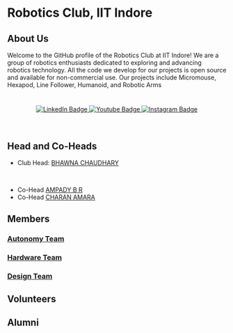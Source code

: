 # Robotics Club, IIT Indore

## About Us

Welcome to the GitHub profile of the Robotics Club at IIT Indore! We are a group of robotics enthusiasts dedicated to exploring and advancing robotics technology.
All the code we develop for our projects is open source and available for non-commercial use. Our projects include Micromouse, Hexapod, Line Follower, Humanoid, and Robotic Arms
#

<!-- <div id="header" align="center">
  <img src="https://" width="50%"/>
</div>  -->
<div id="badges" align="center">
  <a href="https://www.linkedin.com/company/robotic-club-iit-indore/">
    <img src="https://img.shields.io/badge/LinkedIn-blue?style=for-the-badge&logo=linkedin&logoColor=white" alt="LinkedIn Badge"/>
  </a>
  <a href="https://www.youtube.com/channel/UCNwwwUlgm9NYB-VuaKeBCCQ">
    <img src="https://img.shields.io/badge/YouTube-red?style=for-the-badge&logo=youtube&logoColor=white" alt="Youtube Badge"/>
  </a>
<!--  <a href="https://twitter.com/r)">
    <img src="https://img.shields.io/badge/Discord-blue?style=for-the-badge&logo=discord&logoColor=white" alt="Discord Badge"/>
  </a>  -->
  <a href="https://www.instagram.com/roboticsclub_iitindore?igsh=MW9taHdiZjVmZHVhNA==">
    <img src="https://img.shields.io/badge/Instagram-blue?style=for-the-badge&logo=instagram&logoColor=white" alt="Instagram Badge"/>
  </a>
</div>
<br>
<div align="center">
  <img src="https://komarev.com/ghpvc/?username=RoboticsClub-IIT-Indore&style=flat-square&color=blue" alt=""/>
  </div>
<br>



## Head and Co-Heads
- Club Head: [BHAWNA CHAUDHARY](https://github.com/WebWizard104) 
<br>

- Co-Head [AMPADY B R](https://github.com/ampady06)
- Co-Head [CHARAN AMARA](https://github.com/Charanamara)

## Members

### [Autonomy Team](https://github.com/orgs/RoboticsClub-IIT-Indore/teams/autonomy/members)

### [Hardware Team](https://github.com/orgs/RoboticsClub-IIT-Indore/teams/hardware/members)

### [Design Team](https://github.com/orgs/RoboticsIIT-Indore/teams/design/members)


## Volunteers


## Alumni
